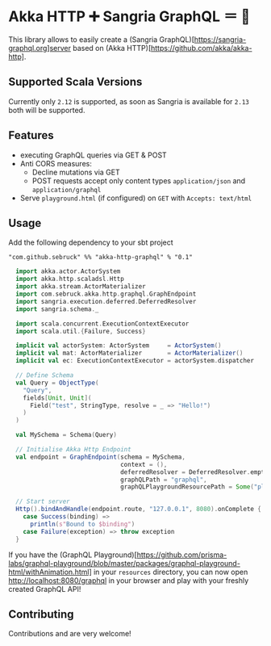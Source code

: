 # Akka HTTP ➕ Sangria GraphQL ＝ 💖

This library allows to easily create a (Sangria GraphQL)[https://sangria-graphql.org]server based on 
(Akka HTTP)[https://github.com/akka/akka-http].

## Supported Scala Versions
Currently only `2.12` is supported, as soon as Sangria is available for `2.13` both will be supported.

## Features

* executing GraphQL queries via GET & POST
* Anti CORS measures:
  * Decline mutations via GET
  * POST requests accept only content types `application/json` and `application/graphql`
* Serve `playground.html` (if configured) on `GET` with `Accepts: text/html`

## Usage

Add the following dependency to your sbt project

```
"com.github.sebruck" %% "akka-http-graphql" % "0.1"
```

````scala
  import akka.actor.ActorSystem
  import akka.http.scaladsl.Http
  import akka.stream.ActorMaterializer
  import com.sebruck.akka.http.graphql.GraphEndpoint
  import sangria.execution.deferred.DeferredResolver
  import sangria.schema._

  import scala.concurrent.ExecutionContextExecutor
  import scala.util.{Failure, Success}

  implicit val actorSystem: ActorSystem     = ActorSystem()
  implicit val mat: ActorMaterializer       = ActorMaterializer()
  implicit val ec: ExecutionContextExecutor = actorSystem.dispatcher

  // Define Schema
  val Query = ObjectType(
    "Query",
    fields[Unit, Unit](
      Field("test", StringType, resolve = _ => "Hello!")
    )
  )

  val MySchema = Schema(Query)

  // Initialise Akka Http Endpoint
  val endpoint = GraphEndpoint(schema = MySchema,
                               context = (),
                               deferredResolver = DeferredResolver.empty,
                               graphQLPath = "graphql",
                               graphQLPlaygroundResourcePath = Some("playground.html"))

  // Start server
  Http().bindAndHandle(endpoint.route, "127.0.0.1", 8080).onComplete {
    case Success(binding) =>
      println(s"Bound to $binding")
    case Failure(exception) => throw exception
  }
````

If you have the (GraphQL Playground)[https://github.com/prisma-labs/graphql-playground/blob/master/packages/graphql-playground-html/withAnimation.html]
in your `resources` directory, you can now open [http://localhost:8080/graphql](http://localhost:8080/graphql) 
in your browser and play with your freshly created GraphQL API!

## Contributing
Contributions and are very welcome!
